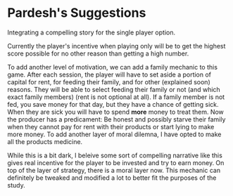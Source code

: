 # Pardesh's Suggestions

Integrating a compelling story for the single player option.

Currently the player's incentive when playing only will be to get the highest score possible for no other reason than getting a high number.

To add another level of motivation, we can add a family mechanic to this game. After each session, the player will have to set aside a portion of capital for rent, for feeding their family, and for other (explained soon) reasons. They will be able to select feeding their family or not (and which exact family members) (rent is not optional at all). If a family member is not fed, you save money for that day, but they have a chance of getting sick. When they are sick you will have to spend **more** money to treat them. Now the producer has a predicament: Be honest and possibly starve their family when they cannot pay for rent with their products or start lying to make more money. To add another layer of moral dilemna, I have opted to make all the products medicine.

While this is a bit dark, I beleive some sort of compelling narrative like this gives real incentive for the player to be invested and try to earn money. On top of the layer of strategy, there is a moral layer now. This mechanic can definitely be tweaked and modified a lot to better fit the purposes of the study.

